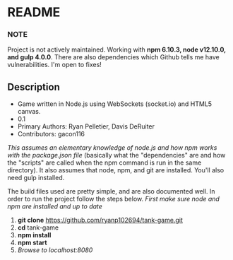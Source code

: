 # README #


### NOTE ###
Project is not actively maintained. Working with **npm 6.10.3, node v12.10.0, and gulp 4.0.0**. There are also dependencies which Github tells me have vulnerabilities. I'm open to fixes!


## Description ##

* Game written in Node.js using WebSockets (socket.io) and HTML5 canvas.
* 0.1
* Primary Authors:
	Ryan Pelletier,
	Davis DeRuiter
* Contributors:
	gacon116


*This assumes an elementary knowledge of node.js and how npm works with the package.json file* (basically what the "dependencies" are and how the "scripts" are called when the npm command is run in the same directory). It also assumes that node, npm, and git are installed. You'll also need gulp installed.

The build files used are pretty simple, and are also documented well. In order to run the project follow the steps below. *First make sure node and npm are installed and up to date*

1.  **git clone** https://github.com/ryanp102694/tank-game.git
1.  **cd** tank-game
1.  **npm install**
1.  **npm start**
1.  *Browse to localhost:8080*

